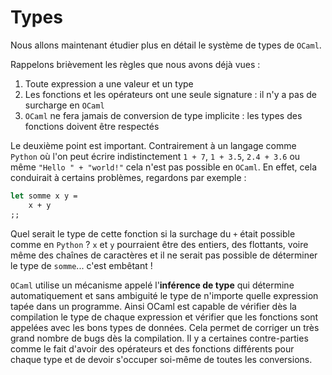 # Types

Nous allons maintenant étudier plus en détail le système de types de `OCaml`.

Rappelons brièvement les règles que nous avons déjà vues :
1. Toute expression a une valeur et un type
1. Les fonctions et les opérateurs ont une seule signature : il n'y a pas de surcharge en `OCaml`
1. `OCaml` ne fera jamais de conversion de type implicite : les types des fonctions doivent être respectés

Le deuxième point est important. Contrairement à un langage comme `Python` où l'on peut écrire indistinctement `1 + 7`, `1 + 3.5`, `2.4 + 3.6` ou même `"Hello " + "world!"` cela n'est pas possible en `OCaml`. En effet, cela conduirait à certains problèmes, regardons par exemple :
```ocaml
let somme x y =
    x + y
;;
```
Quel serait le type de cette fonction si la surchage du `+` était possible comme en `Python` ? `x` et `y` pourraient être des entiers, des flottants, voire même des chaînes de caractères et il ne serait pas possible de déterminer le type de `somme`... c'est embêtant !

`OCaml` utilise un mécanisme appelé l'**inférence de type** qui détermine automatiquement et sans ambiguité le type de n'importe quelle expression tapée dans un programme. Ainsi OCaml est capable de vérifier dès la compilation le type de chaque expression et vérifier que les fonctions sont appelées avec les bons types de données. Cela permet de corriger un très grand nombre de bugs dès la compilation. Il y a certaines contre-parties comme le fait d'avoir des opérateurs et des fonctions différents pour chaque type et de devoir s'occuper soi-même de toutes les conversions.
